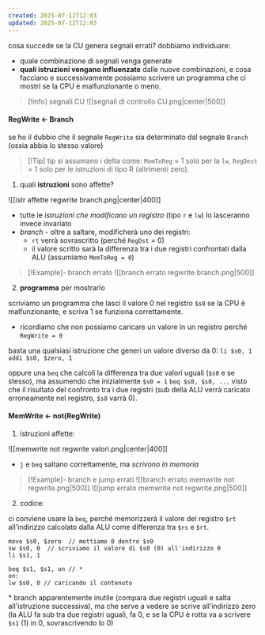 ```yaml
---
created: 2025-07-12T12:03
updated: 2025-07-12T12:03
---
```

cosa succede se la CU genera segnali errati?
dobbiamo individuare:
- quale combinazione di segnali venga generate
- **quali istruzioni vengano influenzate** dalle nuove combinazioni, e cosa facciano
e successivamente possiamo scrivere un programma che ci mostri se la CPU è malfunzionante o meno.

>[!info] segnali CU
![[segnali di controllo CU.png|center|500]]

#### RegWrite <- Branch
se ho il dubbio che il segnale `RegWrite` sia determinato dal segnale `Branch` (ossia abbia lo stesso valore)

>[!Tip] tip
>si assumano i delta come: `MemToReg` = 1 solo per la `lw`, `RegDest` = 1 solo per le istruzioni di tipo R (altrimenti zero).

1) quali **istruzioni** sono affette?
 
![[istr affette regwrite branch.png|center|400]]
- tutte le *istruzioni che modificano un registro* (tipo `r` e `lw`) lo lasceranno invece invariato
- *branch* - oltre a saltare, modificherà uno dei registri:
	- `rt` verrà sovrascritto (perché `RegDst` = 0)
	- il valore scritto sarà la differenza tra i due registri confrontati dalla ALU (assumiamo `MemToReg = 0`)
>[!Example]- branch errato
> ![[branch errato regwrite branch.png|500]]

2) **programma** per mostrarlo

scriviamo un programma che lasci il valore 0 nel registro `$s0` se la CPU è malfunzionante, e scriva 1 se funziona correttamente.
- ricordiamo che non possiamo caricare un valore in un registro perché `RegWrite = 0`

basta una qualsiasi istruzione che generi un valore diverso da 0:
`li $s0, 1`
`addi $s0, $zero, 1`

oppure una `beq` che calcoli la differenza tra due valori uguali (`$s0` e se stesso), ma assumendo che inizialmente `$s0 = 1` 
`beq $s0, $s0, ...`
visto che il risultato del confronto tra i due registri (sub della ALU verrà caricato erroneamente nel registro, `$s0` varrà 0).

#### MemWrite <- not(RegWrite)
1) istruzioni affette:
 
![[memwrite not regwrite valori.png|center|400]]

- `j` e `beq` saltano correttamente, ma *scrivono in memoria*
>[!Example]- branch e jump errati
![[branch errato memwrite not regwrite.png|500]]
![[jump errato memwrite not regwrite.png|500]]

2) codice:
 
ci conviene usare la `beq`, perché memorizzerà il valore del registro `$rt` all'indirizzo calcolato dalla ALU come differenza tra `$rs` e `$rt`.
```
move $s0, $zero  // mettiamo 0 dentro $s0
sw $s0, 0  // scriviamo il valore di $s0 (0) all'indirizzo 0
li $s1, 1

beq $s1, $s1, on // *
on:
lw $s0, 0 // caricando il contenuto
```
\* branch apparentemente inutile (compara due registri uguali e salta all'istruzione successiva), ma che serve a vedere se scrive all'indirizzo zero (la ALU fa sub tra due registri uguali, fa 0, e se la CPU è rotta va a scrivere `$s1` (1) in 0, sovrascrivendo lo 0)


